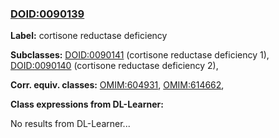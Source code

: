 
### [DOID:0090139](http://purl.obolibrary.org/obo/DOID_0090139)
**Label:** cortisone reductase deficiency

**Subclasses:** [DOID:0090141](http://purl.obolibrary.org/obo/DOID_0090141) (cortisone reductase deficiency 1), [DOID:0090140](http://purl.obolibrary.org/obo/DOID_0090140) (cortisone reductase deficiency 2), 

**Corr. equiv. classes:** [OMIM:604931](http://purl.obolibrary.org/obo/OMIM_604931), [OMIM:614662](http://purl.obolibrary.org/obo/OMIM_614662), 

**Class expressions from DL-Learner:**

No results from DL-Learner...



